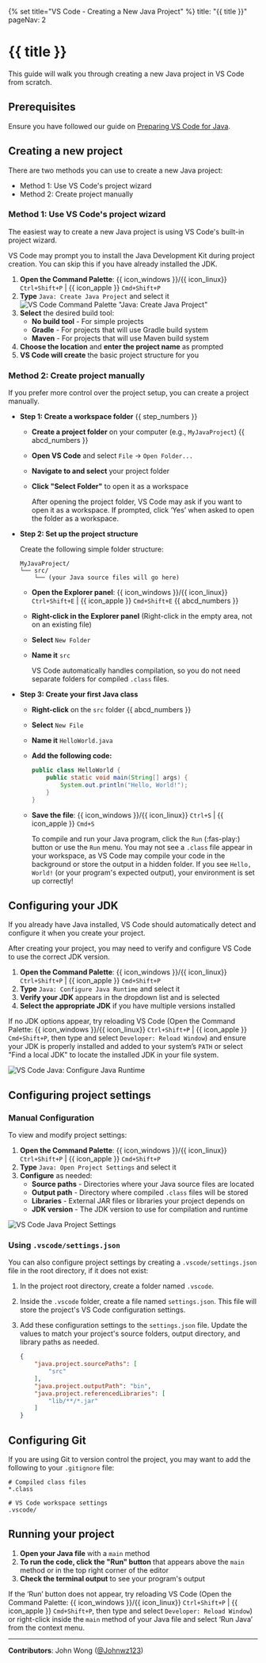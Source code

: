 {% set title="VS Code - Creating a New Java Project" %}
<frontmatter>
  title: "{{ title }}"
  pageNav: 2
</frontmatter>

<include src="../common/common-fragments.md#wip-warning" />

# {{ title }}

This guide will walk you through creating a new Java project in VS Code from scratch.

## Prerequisites

<div id="vsc-java-prereq">

Ensure you have followed our guide on [Preparing VS Code for Java](vscPreparingForJava.html).
</div>

## Creating a new project

There are two methods you can use to create a new Java project:

* Method 1: Use VS Code's project wizard
* Method 2: Create project manually

### Method 1: Use VS Code's project wizard

The easiest way to create a new Java project is using VS Code's built-in project wizard.

<box type="info" seamless>

VS Code may prompt you to install the Java Development Kit during project creation. You can skip this if you have already installed the JDK.
</box>

1. **Open the Command Palette**: {{ icon_windows }}/{{ icon_linux}} `Ctrl+Shift+P` | {{ icon_apple }} `Cmd+Shift+P`
1. **Type** `Java: Create Java Project` and select it
![VS Code Command Palette "Java: Create Java Project"](images/vscodeNewJavaProject/VSCodeCommandPaletteJavaCreateJavaProject.png)
1. **Select** the desired build tool:
   * **No build tool** - For simple projects
   * **Gradle** - For projects that will use Gradle build system
   * **Maven** - For projects that will use Maven build system
1. **Choose the location** and **enter the project name** as prompted
1. **VS Code will create** the basic project structure for you

### Method 2: Create project manually

If you prefer more control over the project setup, you can create a project manually.

* ****Step 1: Create a workspace folder**** {{ step_numbers }}
  * **Create a project folder** on your computer (e.g., `MyJavaProject`) {{ abcd_numbers }}
  * **Open VS Code** and select `File` → `Open Folder...`
  * **Navigate to and select** your project folder
  * **Click "Select Folder"** to open it as a workspace

    <box type="info" seamless>

    After opening the project folder, VS Code may ask if you want to open it as a workspace. If prompted, click ‘Yes’ when asked to open the folder as a workspace.
    </box>

* ****Step 2: Set up the project structure****

  Create the following simple folder structure:

  ```text
  MyJavaProject/
  └── src/
      └── (your Java source files will go here)
  ```

  * **Open the Explorer panel**: {{ icon_windows }}/{{ icon_linux}} `Ctrl+Shift+E` | {{ icon_apple }} `Cmd+Shift+E` {{ abcd_numbers }}
  * **Right-click in the Explorer panel** (Right-click in the empty area, not on an existing file)
  * **Select** `New Folder`
  * **Name it** `src`

    <box type="info" seamless>

    VS Code automatically handles compilation, so you do not need separate folders for compiled `.class` files.
    </box>

* ****Step 3: Create your first Java class****

  * **Right-click** on the `src` folder {{ abcd_numbers }}
  * **Select** `New File`
  * **Name it** `HelloWorld.java`
  * **Add the following code:**

    ```java
    public class HelloWorld {
        public static void main(String[] args) {
            System.out.println("Hello, World!");
        }
    }
    ```

  *  **Save the file**: {{ icon_windows }}/{{ icon_linux}} `Ctrl+S` | {{ icon_apple }} `Cmd+S`
     <box type="info" seamless>

     To compile and run your Java program, click the `Run` (:fas-play:) button or use the `Run` menu. You may not see a `.class` file appear in your workspace, as VS Code may compile your code in the background or store the output in a hidden folder. If you see `Hello, World!` (or your program's expected output), your environment is set up correctly!
     </box>

## Configuring your JDK

<div id="vsc-java-configure-jdk">

<box type="tip" seamless>

If you already have Java installed, VS Code should automatically detect and configure it when you create your project.
</box>

After creating your project, you may need to verify and configure VS Code to use the correct JDK version.

1. **Open the Command Palette**: {{ icon_windows }}/{{ icon_linux}} `Ctrl+Shift+P` | {{ icon_apple }} `Cmd+Shift+P`
1. **Type** `Java: Configure Java Runtime` and select it
1. **Verify your JDK** appears in the dropdown list and is selected
1. **Select the appropriate JDK** if you have multiple versions installed

<box type="info" seamless>

If no JDK options appear, try reloading VS Code (Open the Command Palette: {{ icon_windows }}/{{ icon_linux}} `Ctrl+Shift+P` | {{ icon_apple }} `Cmd+Shift+P`, then type and select `Developer: Reload Window`) and ensure your JDK is properly installed and added to your system’s `PATH` or select "Find a local JDK" to locate the installed JDK in your file system.
</box>

![VS Code Java: Configure Java Runtime](images/vscodeNewJavaProject/VSCodeJavaConfigureJavaRuntime.png)

</div>

## Configuring project settings

<div id="vsc-java-configure-project-settings">

### Manual Configuration

To view and modify project settings:

1. **Open the Command Palette**: {{ icon_windows }}/{{ icon_linux}} `Ctrl+Shift+P` | {{ icon_apple }} `Cmd+Shift+P`
1. **Type** `Java: Open Project Settings` and select it
1. **Configure** as needed:
   * **Source paths** - Directories where your Java source files are located
   * **Output path** - Directory where compiled `.class` files will be stored
   * **Libraries** - External JAR files or libraries your project depends on
   * **JDK version** - The JDK version to use for compilation and runtime

![VS Code Java Project Settings](images/vscodeNewJavaProject/VSCodeJavaProjectSettings.png)

### Using `.vscode/settings.json`

You can also configure project settings by creating a `.vscode/settings.json` file in the root directory, if it does not exist:

1. In the project root directory, create a folder named `.vscode`.
1. Inside the `.vscode` folder, create a file named `settings.json`. This file will store the project's VS Code configuration settings.
1. Add these configuration settings to the `settings.json` file. Update the values to match your project's source folders, output directory, and library paths as needed.

    ```json
    {
        "java.project.sourcePaths": [
            "src"
        ],
        "java.project.outputPath": "bin",
        "java.project.referencedLibraries": [
            "lib/**/*.jar"
        ]
    }
    ```

</div>

## Configuring Git

If you are using Git to version control the project, you may want to add the following to your `.gitignore` file:

```gitignore
# Compiled class files
*.class

# VS Code workspace settings
.vscode/
```

## Running your project

<div id="vsc-java-run-project">

1. **Open your Java file** with a `main` method
1. **To run the code, click the "Run" button** that appears above the `main` method or in the top right corner of the editor
1. **Check the terminal output** to see your program's output

<box type="info" seamless>

If the ‘Run’ button does not appear, try reloading VS Code (Open the Command Palette: {{ icon_windows }}/{{ icon_linux}} `Ctrl+Shift+P` | {{ icon_apple }} `Cmd+Shift+P`, then type and select `Developer: Reload Window`) or right-click inside the `main` method of your Java file and select ‘Run Java’ from the context menu.
</box>

</div>

---

**Contributors**: John Wong ([@Johnwz123](https://github.com/Johnwz123))
